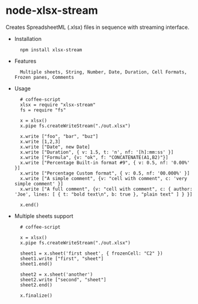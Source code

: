 node-xlsx-stream
================

Creates SpreadsheetML (.xlsx) files in sequence with streaming interface.

* Installation

        npm install xlsx-stream

* Features

        Multiple sheets, String, Number, Date, Duration, Cell Formats, Frozen panes, Comments

* Usage

        # coffee-script
        xlsx = require "xlsx-stream"
        fs = require "fs"
        
        x = xlsx()
        x.pipe fs.createWriteStream("./out.xlsx")
        
        x.write ["foo", "bar", "buz"]
        x.write [1,2,3]
        x.write ["Date", new Date]
        x.write ["Duration", { v: 1.5, t: 'n', nf: '[h]:mm:ss' }]
        x.write ["Formula", {v: "ok", f: "CONCATENATE(A1,B2)"}]
        x.write ["Percentage Built-in format #9", { v: 0.5, nf: '0.00%' }]
        x.write ["Percentage Custom format", { v: 0.5, nf: '00.000%' }]
        x.write ["A simple comment", {v: "cell with comment", c: 'very simple comment' }]
        x.write ["A full comment", {v: "cell with comment", c: { author: 'Joe', lines: [ { t: "bold text\n", b: true }, "plain text" ] } }]

        x.end()

* Multiple sheets support
        
        # coffee-script
        
        x = xlsx()
        x.pipe fs.createWriteStream("./out.xlsx")

        sheet1 = x.sheet('first sheet', { frozenCell: "C2" })
        sheet1.write ["first", "sheet"]
        sheet1.end()

        sheet2 = x.sheet('another')
        sheet2.write ["second", "sheet"]
        sheet2.end()

        x.finalize()

